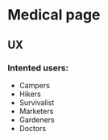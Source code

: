 # Medical page

## UX

### Intented users:
- Campers
- Hikers
- Survivalist
- Marketers
- Gardeners
- Doctors